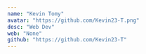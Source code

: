 ```yaml
---
name: "Kevin Tomy"
avatar: "https://github.com/Kevin23-T.png"
desc: "Web Dev"
web: "None"
github: "https://github.com/Kevin23-T"
---
```


